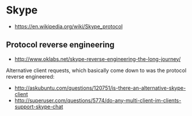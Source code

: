 # Skype

- <https://en.wikipedia.org/wiki/Skype_protocol>

## Protocol reverse engineering

- <http://www.oklabs.net/skype-reverse-engineering-the-long-journey/>

Alternative client requests, which basically come down to was the protocol reverse engineered:

- <http://askubuntu.com/questions/120751/is-there-an-alternative-skype-client>
- <http://superuser.com/questions/5774/do-any-multi-client-im-clients-support-skype-chat>
